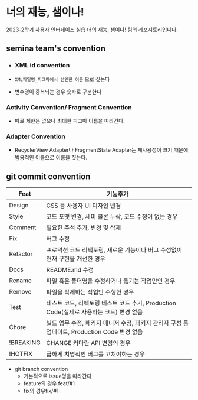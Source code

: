 # 너의 재능, 샘이나!
2023-2학기 사용자 인터페이스 실습 너의 재능, 샘이나! 팀의 레포지토리입니다.

## semina team's convention
- ### XML id convention

- `XML파일명_피그마에서 선언한 이름` 으로 짓는다
- 변수명이 중복되는 경우 숫자로 구분한다

### Activity Convention/ Fragment Convention

- 따로 제한은 없으나 최대한 피그마 이름을 따라간다.

### Adapter Convention

- RecyclerView Adapter나 FragmentState Adapter는 재사용성이 크기 때문에 범용적인 이름으로 이름을 짓는다.

## git commit convention

| Feat | 기능추가 |
| --- | --- |
| Design | CSS 등 사용자 UI 디자인 변경 |
| Style | 코드 포맷 변경, 세미 콜론 누락, 코드 수정이 없는 경우 |
| Comment | 필요한 주석 추가, 변경 및 삭제 |
| Fix | 버그 수정 |
| Refactor | 프로덕션 코드 리팩토링, 새로운 기능이나 버그 수정없이 현재 구현을 개선한 경우 |
| Docs | README.md 수정 |
| Rename | 파일 혹은 폴더명을 수정하거나 옮기는 작업만인 경우 |
| Remove | 파일을 삭제하는 작업만 수행한 경우 |
| Test | 테스트 코드, 리펙토링 테스트 코드 추가, Production Code(실제로 사용하는 코드) 변경 없음 |
| Chore | 빌드 업무 수정, 패키지 매니저 수정, 패키지 관리자 구성 등 업데이트, Production Code 변경 없음 |
| !BREAKING | CHANGE 커다란 API 변경의 경우 |
| !HOTFIX | 급하게 치명적인 버그를 고쳐야하는 경우 |
- git branch convention
    - 기본적으로 issue명을 따라간다
    - feature의 경우 feat/#1
    - fix의 경우fix/#1